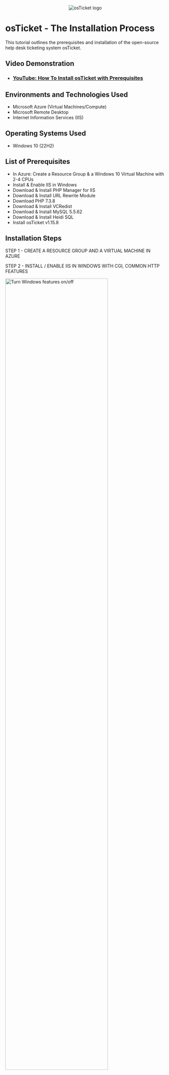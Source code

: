 <p align="center">
<img src="https://i.imgur.com/Clzj7Xs.png" alt="osTicket logo"/>
</p>

<h1>osTicket - The Installation Process</h1>
This tutorial outlines the prerequisites and installation of the open-source help desk ticketing system osTicket.<br />


<h2>Video Demonstration</h2>

- ### [YouTube: How To Install osTicket with Prerequisites](https://www.youtube.com)

<h2>Environments and Technologies Used</h2>

- Microsoft Azure (Virtual Machines/Compute)
- Microsoft Remote Desktop
- Internet Information Services (IIS)

<h2>Operating Systems Used </h2>

- Windows 10</b> (22H2)

<h2>List of Prerequisites</h2>

- In Azure: Create a Resource Group & a Windows 10 Virtual Machine with 2-4 CPUs 
- Install & Enable IIS in Windows 
- Download & Install PHP Manager for IIS
- Download & Install URL Rewrite Module
- Download PHP 7.3.8
- Download & Install VCRedist
- Download & Install MySQL 5.5.62
- Download & Install Heidi SQL
- Install osTicket v1.15.8


<h2>Installation Steps</h2>
STEP 1 - CREATE A RESOURCE GROUP AND A VIRTUAL MACHINE IN AZURE
<p>
STEP 2 - INSTALL / ENABLE IIS IN WINDOWS WITH CGI, COMMON HTTP FEATURES
<p>
<img src="https://i.imgur.com/ejN3TMV.png" height="80%" width="80%" alt="Turn Windows features on/off"/>
</p>
<p>
After you created a Resource group and a Windows 10 VM with 2-4 CPUs in Azure, connect to Microsoft Remote Desktop (Mac users) with your Windows 10 VM Public IP & credentials you created during its set up in Azure. In Windows, go to Control Panel > Programs > Programs & Features, and Turn Windows features on and off. 
</p>
<br />


<p>
<img src="https://i.imgur.com/KWxqFFv.png" height="80%" width="80%" alt="Enable IIS"/>
</p>
<img src="https://i.imgur.com/qYh2xQJ.png" height="80%" width="80%" alt="Enable IIS"/>
<p>
Before installing osTicket, you need IIS because osTicket is a web-based application. IIS (Internet Information Services) is the needed software that allows your computer to serve and display web pages on the internet.
<p>
Check mark Internet Information Services to enable it. Then, click on Web Management Tools > Application Development Features. Check CGI and Common Features to enable them as well.  
</p>
<br />

<p>
<img src="https://i.imgur.com/8xoF95v.png" height="80%" width="80%" alt="Install PHP Manager for IIS"/>
</p>
<p>
Download and install PHP Manager for IIS. PHP Manager for IIS is a tool that helps Internet Information Services (IIS) work smoothly with PHP. It ensures that IIS can understand and process PHP code, making it compatible with osTicket since it's built using PHP.
</p>
<br />


<p>
<img src="https://i.imgur.com/ETZ51Zc.png" height="80%" width="80%" alt="Install URL Rewrite Module"/>  
</p>
<p>
Download and install URL Rewrite Module.
</p>
<br />

<p>
<img src="https://i.imgur.com/0VuTyZL.png" height="80%" width="80%" alt="PHP Folder on C:\"/>
</p>
<p>
On your Windows local disk C:\, create a folder and name it "PHP". 
</p>
<br />

<p>
<img width="235" alt="image" src="https://github.com/stephanietamgho/osticket-installprocess/assets/151881271/7e62aa36-1044-4776-b636-3fe5cb15a03a">
</p>
<p>
Then, download PHP 7.3.8, and unzip its contents, by clicking "Extract all", into C:\PHP folder you've just created.  
</p>
<br />

  
<p>
<img src="https://i.imgur.com/fO1yYbA.png" height="80%" width="80%" alt="Visual C++ instal"/>
</p>
<p>
Download and install VCRedist. osTicket is built using certain components or libraries created with Visual C++. VCRedist ensures that your computer has all the right tools so that osTicket can run smoothly without missing anything.
</p>
<br />


<p>
<img src="https://i.imgur.com/OH31d1N.png" height="80%" width="80%" alt="MySQL instal"/>
</p>
<p>
Download and install MySQL. osTicket needs a place to store and organize information. MySQL is the filing cabinet and management system that helps osTicket keep things in order. Installing MySQL before osTicket ensures that there's an organized place for osTicket to store and retrieve the information it needs to handle support tickets effectively.
 <p>
Choose Typical Setup and upon installation, choose Standard Configuration.
 </p> 
</p>
<br />


<p>
<img src="https://i.imgur.com/VOENr29.png" height="80%" width="80%" alt="MySQL credentials"/>
</p>
<p>
The standard configuration sets you up with a "root" username. You may add your own password.
</p>
<br />


<p>
<img src="https://i.imgur.com/0gMTZY6.png" height="80%" width="80%" alt="Open IIS as Admin"/>
</p>
<p>
Open IIS as an Admin. In the Windows search bar, write "IIS". You'll find IIS.
</p>
<br />


<p>
<img src="https://i.imgur.com/8qMjwAQ.png" height="80%" width="80%" alt="Register PHP within IIS"/>
</p>
<p>
In IIS, click on PHP Manager > Register new PHP version.
</p>
<br />


<p>
<img src="https://i.imgur.com/pg1zuf0.png" height="80%" width="80%" alt="Pull CGI PHP folder"/>
</p>
<p>
You will be prompted to add a CGI with .exe extension. Select C:\PHP and you CGI file will appear. Click on it so IIS can register it.
</p>
<br />


<p>
<img src="https://i.imgur.com/DuhEkVT.png" height="80%" width="80%" alt="Reload IIS"/>
</p>
<p>
It's time to reload IIS with the new additions you've just made. Back to IIS main page, click "Restart".
</p>
<br />

<p>
<img src="https://i.imgur.com/DJmEXEB.png" height="80%" width="80%" alt="Disk Sanitization Steps"/>
</p>
<p>
Lorem ipsum dolor sit amet, consectetur adipiscing elit, sed do eiusmod tempor incididunt ut labore et dolore magna aliqua. Ut enim ad minim veniam, quis nostrud exercitation ullamco laboris nisi ut aliquip ex ea commodo consequat. Duis aute irure dolor in reprehenderit in voluptate velit esse cillum dolore eu fugiat nulla pariatur.
</p>
<br />


<p>
<img src="https://i.imgur.com/DJmEXEB.png" height="80%" width="80%" alt="Disk Sanitization Steps"/>
</p>
<p>
Lorem ipsum dolor sit amet, consectetur adipiscing elit, sed do eiusmod tempor incididunt ut labore et dolore magna aliqua. Ut enim ad minim veniam, quis nostrud exercitation ullamco laboris nisi ut aliquip ex ea commodo consequat. Duis aute irure dolor in reprehenderit in voluptate velit esse cillum dolore eu fugiat nulla pariatur.
</p>
<br />

<p>
<img src="https://i.imgur.com/DJmEXEB.png" height="80%" width="80%" alt="Disk Sanitization Steps"/>
</p>
<p>
Lorem ipsum dolor sit amet, consectetur adipiscing elit, sed do eiusmod tempor incididunt ut labore et dolore magna aliqua. Ut enim ad minim veniam, quis nostrud exercitation ullamco laboris nisi ut aliquip ex ea commodo consequat. Duis aute irure dolor in reprehenderit in voluptate velit esse cillum dolore eu fugiat nulla pariatur.
</p>
<br />


<p>
<img src="https://i.imgur.com/DJmEXEB.png" height="80%" width="80%" alt="Disk Sanitization Steps"/>
</p>
<p>
Lorem ipsum dolor sit amet, consectetur adipiscing elit, sed do eiusmod tempor incididunt ut labore et dolore magna aliqua. Ut enim ad minim veniam, quis nostrud exercitation ullamco laboris nisi ut aliquip ex ea commodo consequat. Duis aute irure dolor in reprehenderit in voluptate velit esse cillum dolore eu fugiat nulla pariatur.
</p>
<br />


<p>
<img src="https://i.imgur.com/DJmEXEB.png" height="80%" width="80%" alt="Disk Sanitization Steps"/>
</p>
<p>
Lorem ipsum dolor sit amet, consectetur adipiscing elit, sed do eiusmod tempor incididunt ut labore et dolore magna aliqua. Ut enim ad minim veniam, quis nostrud exercitation ullamco laboris nisi ut aliquip ex ea commodo consequat. Duis aute irure dolor in reprehenderit in voluptate velit esse cillum dolore eu fugiat nulla pariatur.
</p>
<br />


<p>
<img src="https://i.imgur.com/DJmEXEB.png" height="80%" width="80%" alt="Disk Sanitization Steps"/>
</p>
<p>
Lorem ipsum dolor sit amet, consectetur adipiscing elit, sed do eiusmod tempor incididunt ut labore et dolore magna aliqua. Ut enim ad minim veniam, quis nostrud exercitation ullamco laboris nisi ut aliquip ex ea commodo consequat. Duis aute irure dolor in reprehenderit in voluptate velit esse cillum dolore eu fugiat nulla pariatur.
</p>
<br />


<p>
<img src="https://i.imgur.com/DJmEXEB.png" height="80%" width="80%" alt="Disk Sanitization Steps"/>
</p>
<p>
Lorem ipsum dolor sit amet, consectetur adipiscing elit, sed do eiusmod tempor incididunt ut labore et dolore magna aliqua. Ut enim ad minim veniam, quis nostrud exercitation ullamco laboris nisi ut aliquip ex ea commodo consequat. Duis aute irure dolor in reprehenderit in voluptate velit esse cillum dolore eu fugiat nulla pariatur.
</p>
<br />


<p>
<img src="https://i.imgur.com/DJmEXEB.png" height="80%" width="80%" alt="Disk Sanitization Steps"/>
</p>
<p>
Lorem ipsum dolor sit amet, consectetur adipiscing elit, sed do eiusmod tempor incididunt ut labore et dolore magna aliqua. Ut enim ad minim veniam, quis nostrud exercitation ullamco laboris nisi ut aliquip ex ea commodo consequat. Duis aute irure dolor in reprehenderit in voluptate velit esse cillum dolore eu fugiat nulla pariatur.
</p>
<br />


<p>
<img src="https://i.imgur.com/DJmEXEB.png" height="80%" width="80%" alt="Disk Sanitization Steps"/>
</p>
<p>
Lorem ipsum dolor sit amet, consectetur adipiscing elit, sed do eiusmod tempor incididunt ut labore et dolore magna aliqua. Ut enim ad minim veniam, quis nostrud exercitation ullamco laboris nisi ut aliquip ex ea commodo consequat. Duis aute irure dolor in reprehenderit in voluptate velit esse cillum dolore eu fugiat nulla pariatur.
</p>
<br />


<p>
<img src="https://i.imgur.com/DJmEXEB.png" height="80%" width="80%" alt="Disk Sanitization Steps"/>
</p>
<p>
Lorem ipsum dolor sit amet, consectetur adipiscing elit, sed do eiusmod tempor incididunt ut labore et dolore magna aliqua. Ut enim ad minim veniam, quis nostrud exercitation ullamco laboris nisi ut aliquip ex ea commodo consequat. Duis aute irure dolor in reprehenderit in voluptate velit esse cillum dolore eu fugiat nulla pariatur.
</p>
<br />


<p>
<img src="https://i.imgur.com/DJmEXEB.png" height="80%" width="80%" alt="Disk Sanitization Steps"/>
</p>
<p>
Lorem ipsum dolor sit amet, consectetur adipiscing elit, sed do eiusmod tempor incididunt ut labore et dolore magna aliqua. Ut enim ad minim veniam, quis nostrud exercitation ullamco laboris nisi ut aliquip ex ea commodo consequat. Duis aute irure dolor in reprehenderit in voluptate velit esse cillum dolore eu fugiat nulla pariatur.
</p>
<br />


<p>
<img src="https://i.imgur.com/DJmEXEB.png" height="80%" width="80%" alt="Disk Sanitization Steps"/>
</p>
<p>
Lorem ipsum dolor sit amet, consectetur adipiscing elit, sed do eiusmod tempor incididunt ut labore et dolore magna aliqua. Ut enim ad minim veniam, quis nostrud exercitation ullamco laboris nisi ut aliquip ex ea commodo consequat. Duis aute irure dolor in reprehenderit in voluptate velit esse cillum dolore eu fugiat nulla pariatur.
</p>
<br />


<p>
<img src="https://i.imgur.com/DJmEXEB.png" height="80%" width="80%" alt="Disk Sanitization Steps"/>
</p>
<p>
Lorem ipsum dolor sit amet, consectetur adipiscing elit, sed do eiusmod tempor incididunt ut labore et dolore magna aliqua. Ut enim ad minim veniam, quis nostrud exercitation ullamco laboris nisi ut aliquip ex ea commodo consequat. Duis aute irure dolor in reprehenderit in voluptate velit esse cillum dolore eu fugiat nulla pariatur.
</p>
<br />


<p>
<img src="https://i.imgur.com/DJmEXEB.png" height="80%" width="80%" alt="Disk Sanitization Steps"/>
</p>
<p>
Lorem ipsum dolor sit amet, consectetur adipiscing elit, sed do eiusmod tempor incididunt ut labore et dolore magna aliqua. Ut enim ad minim veniam, quis nostrud exercitation ullamco laboris nisi ut aliquip ex ea commodo consequat. Duis aute irure dolor in reprehenderit in voluptate velit esse cillum dolore eu fugiat nulla pariatur.
</p>
<br />


<p>
<img src="https://i.imgur.com/DJmEXEB.png" height="80%" width="80%" alt="Disk Sanitization Steps"/>
</p>
<p>
Lorem ipsum dolor sit amet, consectetur adipiscing elit, sed do eiusmod tempor incididunt ut labore et dolore magna aliqua. Ut enim ad minim veniam, quis nostrud exercitation ullamco laboris nisi ut aliquip ex ea commodo consequat. Duis aute irure dolor in reprehenderit in voluptate velit esse cillum dolore eu fugiat nulla pariatur.
</p>
<br />


<p>
<img src="https://i.imgur.com/DJmEXEB.png" height="80%" width="80%" alt="Disk Sanitization Steps"/>
</p>
<p>
Lorem ipsum dolor sit amet, consectetur adipiscing elit, sed do eiusmod tempor incididunt ut labore et dolore magna aliqua. Ut enim ad minim veniam, quis nostrud exercitation ullamco laboris nisi ut aliquip ex ea commodo consequat. Duis aute irure dolor in reprehenderit in voluptate velit esse cillum dolore eu fugiat nulla pariatur.
</p>
<br />


<p>
<img src="https://i.imgur.com/DJmEXEB.png" height="80%" width="80%" alt="Disk Sanitization Steps"/>
</p>
<p>
Lorem ipsum dolor sit amet, consectetur adipiscing elit, sed do eiusmod tempor incididunt ut labore et dolore magna aliqua. Ut enim ad minim veniam, quis nostrud exercitation ullamco laboris nisi ut aliquip ex ea commodo consequat. Duis aute irure dolor in reprehenderit in voluptate velit esse cillum dolore eu fugiat nulla pariatur.
</p>
<br />
